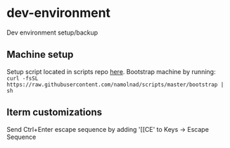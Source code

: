 # dev-environment
Dev environment setup/backup

## Machine setup
Setup script located in scripts repo [here](https://github.com/namolnad/scripts). Bootstrap machine by running: `curl -fsSL https://raw.githubusercontent.com/namolnad/scripts/master/bootstrap | sh`

## Iterm customizations
Send Ctrl+Enter escape sequence by adding '[[CE' to Keys -> Escape Sequence
